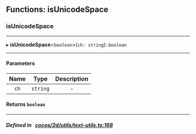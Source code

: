 ## Functions: isUnicodeSpace

### isUnicodeSpace


___
▸ **isUnicodeSpace**<`boolean`\>(`ch: string`): `boolean`
___


#### Parameters

| Name | Type | Description |
| :------: | :------: | :------: |
| `ch` | `string` | - |


#### Returns `boolean` 
___


##### Defined in &nbsp;   [cocos/2d/utils/text-utils.ts:168](https://github.com/cocos-creator/engine/blob/c7bf6b8a9/cocos/2d/utils/text-utils.ts#L168)&nbsp;
